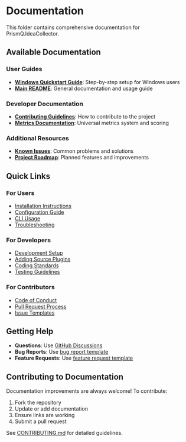 # Documentation

This folder contains comprehensive documentation for PrismQ.IdeaCollector.

## Available Documentation

### User Guides
- **[Windows Quickstart Guide](WINDOWS_QUICKSTART.md)**: Step-by-step setup for Windows users
- **[Main README](../README.md)**: General documentation and usage guide

### Developer Documentation
- **[Contributing Guidelines](CONTRIBUTING.md)**: How to contribute to the project
- **[Metrics Documentation](METRICS.md)**: Universal metrics system and scoring

### Additional Resources
- **[Known Issues](../issues/KNOWN_ISSUES.md)**: Common problems and solutions
- **[Project Roadmap](../issues/ROADMAP.md)**: Planned features and improvements

## Quick Links

### For Users
- [Installation Instructions](../README.md#installation)
- [Configuration Guide](../README.md#configuration)
- [CLI Usage](../README.md#usage)
- [Troubleshooting](WINDOWS_QUICKSTART.md#troubleshooting)

### For Developers
- [Development Setup](CONTRIBUTING.md#development-setup)
- [Adding Source Plugins](CONTRIBUTING.md#adding-new-source-plugins)
- [Coding Standards](CONTRIBUTING.md#coding-standards)
- [Testing Guidelines](CONTRIBUTING.md#testing)

### For Contributors
- [Code of Conduct](CONTRIBUTING.md#code-of-conduct)
- [Pull Request Process](CONTRIBUTING.md#pull-request-process)
- [Issue Templates](../.github/ISSUE_TEMPLATE/)

## Getting Help

- **Questions**: Use [GitHub Discussions](https://github.com/PrismQDev/PrismQ.IdeaCollector/discussions)
- **Bug Reports**: Use [bug report template](../.github/ISSUE_TEMPLATE/bug_report.yml)
- **Feature Requests**: Use [feature request template](../.github/ISSUE_TEMPLATE/feature_request.yml)

## Contributing to Documentation

Documentation improvements are always welcome! To contribute:

1. Fork the repository
2. Update or add documentation
3. Ensure links are working
4. Submit a pull request

See [CONTRIBUTING.md](CONTRIBUTING.md) for detailed guidelines.
